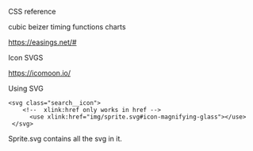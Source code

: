 CSS reference

cubic beizer timing functions charts

https://easings.net/#

Icon SVGS

https://icomoon.io/

Using SVG
```
<svg class="search__icon">
    <!--  xlink:href only works in href -->
      <use xlink:href="img/sprite.svg#icon-magnifying-glass"></use>
 </svg>
```

Sprite.svg contains all the svg in it.